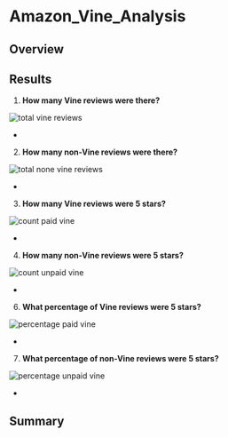 # Amazon_Vine_Analysis

## Overview

## Results

1. **How many Vine reviews were there?**

![total vine reviews](https://user-images.githubusercontent.com/100237685/191079758-21e5ea53-6a43-482b-9132-6f6edbbd0447.png)

  - 


2. **How many non-Vine reviews were there?**

![total none vine reviews](https://user-images.githubusercontent.com/100237685/191079770-c9703df5-c427-44a8-b5cb-5d5deeb86c9a.png)

  -
  
3. **How many Vine reviews were 5 stars?**

![count paid vine](https://user-images.githubusercontent.com/100237685/191080283-89c42126-1584-4a7d-9639-af7975145267.png)

  -
  
4. **How many non-Vine reviews were 5 stars?**

![count unpaid vine](https://user-images.githubusercontent.com/100237685/191080299-82947494-0462-41d1-b3b3-b7334a7d619c.png)

  -

6. **What percentage of Vine reviews were 5 stars?**

![percentage paid vine](https://user-images.githubusercontent.com/100237685/191079884-5eb4e89b-a09e-47d5-9c0e-acfdddf55205.png)

  -

7. **What percentage of non-Vine reviews were 5 stars?**

![percentage unpaid vine](https://user-images.githubusercontent.com/100237685/191079894-dd648c3f-f987-4ea4-a97e-c1f3ae0503ae.png)

  -

## Summary
